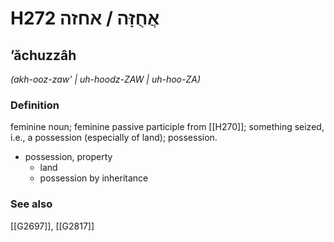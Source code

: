 # H272 אֲחֻזָּה / אחזה

## ʼăchuzzâh

_(akh-ooz-zaw' | uh-hoodz-ZAW | uh-hoo-ZA)_

### Definition

feminine noun; feminine passive participle from [[H270]]; something seized, i.e., a possession (especially of land); possession.

- possession, property
    - land
    - possession by inheritance
### See also

[[G2697]], [[G2817]]

